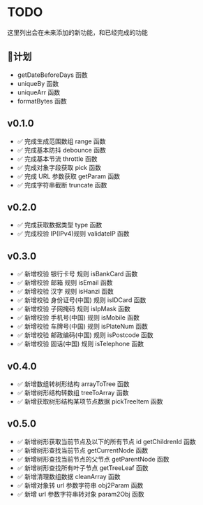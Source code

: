 # TODO

这里列出会在未来添加的新功能，和已经完成的功能

## :triangular_flag_on_post:计划

- getDateBeforeDays 函数
- uniqueBy 函数
- uniqueArr 函数
- formatBytes 函数

## v0.1.0

- :white_check_mark: 完成生成范围数组 range 函数
- :white_check_mark: 完成基本防抖 debounce 函数
- :white_check_mark: 完成基本节流 throttle 函数
- :white_check_mark: 完成对象字段获取 pick 函数
- :white_check_mark: 完成 URL 参数获取 getParam 函数
- :white_check_mark: 完成字符串截断 truncate 函数

## v0.2.0

- :white_check_mark: 完成获取数据类型 type 函数
- :white_check_mark: 完成校验 IP(IPv4)规则 validateIP 函数

## v0.3.0

- :white_check_mark: 新增校验 银行卡号 规则 isBankCard 函数
- :white_check_mark: 新增校验 邮箱 规则 isEmail 函数
- :white_check_mark: 新增校验 汉字 规则 isHanzi 函数
- :white_check_mark: 新增校验 身份证号(中国) 规则 isIDCard 函数
- :white_check_mark: 新增校验 子网掩码 规则 isIpMask 函数
- :white_check_mark: 新增校验 手机号(中国) 规则 isMobile 函数
- :white_check_mark: 新增校验 车牌号(中国) 规则 isPlateNum 函数
- :white_check_mark: 新增校验 邮政编码(中国) 规则 isPostcode 函数
- :white_check_mark: 新增校验 固话(中国) 规则 isTelephone 函数

## v0.4.0

- :white_check_mark: 新增数组转树形结构 arrayToTree 函数
- :white_check_mark: 新增树形结构转数组 treeToArray 函数
- :white_check_mark: 新增获取树形结构某项节点数据 pickTreeItem 函数

## v0.5.0

- :white_check_mark: 新增树形获取当前节点及以下的所有节点 id getChildrenId 函数
- :white_check_mark: 新增树形查找当前节点 getCurrentNode 函数
- :white_check_mark: 新增树形查找当前节点的父节点 getParentNode 函数
- :white_check_mark: 新增树形查找所有叶子节点 getTreeLeaf 函数
- :white_check_mark: 新增清理数组数据 cleanArray 函数
- :white_check_mark: 新增对象转 url 参数字符串 obj2Param 函数
- :white_check_mark: 新增 url 参数字符串转对象 param2Obj 函数
